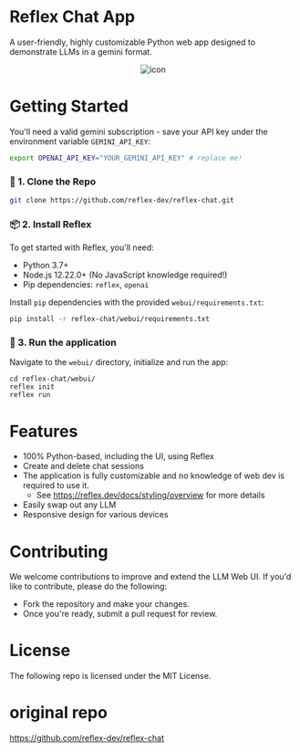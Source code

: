 # Reflex Chat App

A user-friendly, highly customizable Python web app designed to demonstrate LLMs in a gemini format.

<div align="center">
<img src="./docs/demo.gif" alt="icon"/>
</div>

# Getting Started

You'll need a valid gemini subscription - save your API key under the environment variable `GEMINI_API_KEY`:

```bash
export OPENAI_API_KEY="YOUR_GEMINI_API_KEY" # replace me!
```

### 🧬 1. Clone the Repo

```bash
git clone https://github.com/reflex-dev/reflex-chat.git
```

### 📦 2. Install Reflex

To get started with Reflex, you'll need:

- Python 3.7+
- Node.js 12.22.0+ \(No JavaScript knowledge required!\)
- Pip dependencies: `reflex`, `openai`

Install `pip` dependencies with the provided `webui/requirements.txt`:

```bash
pip install -r reflex-chat/webui/requirements.txt
```

### 🚀 3. Run the application

Navigate to the `webui/` directory, initialize and run the app:

```
cd reflex-chat/webui/
reflex init
reflex run
```

# Features

- 100% Python-based, including the UI, using Reflex
- Create and delete chat sessions
- The application is fully customizable and no knowledge of web dev is required to use it.
    - See https://reflex.dev/docs/styling/overview for more details 
- Easily swap out any LLM
- Responsive design for various devices

# Contributing

We welcome contributions to improve and extend the LLM Web UI. 
If you'd like to contribute, please do the following:
- Fork the repository and make your changes. 
- Once you're ready, submit a pull request for review.

# License

The following repo is licensed under the MIT License.

# original repo

<https://github.com/reflex-dev/reflex-chat>
